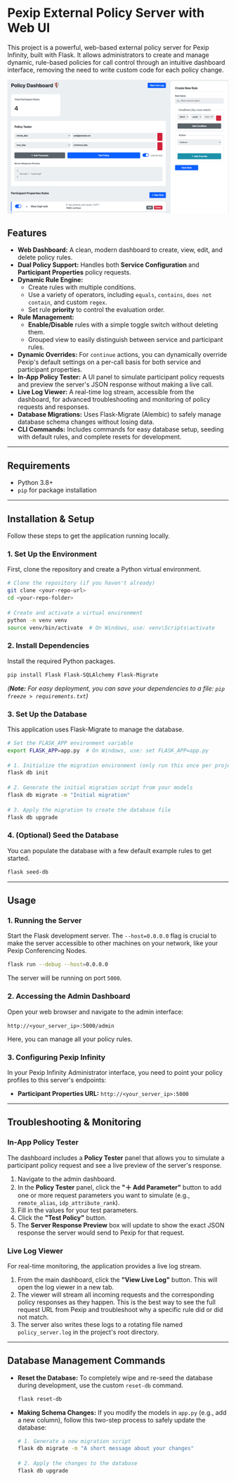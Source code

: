 # Pexip External Policy Server with Web UI

This project is a powerful, web-based external policy server for Pexip Infinity, built with Flask. It allows administrators to create and manage dynamic, rule-based policies for call control through an intuitive dashboard interface, removing the need to write custom code for each policy change.


![Screenshot of Policy UI](./external_participant_policy.png)

## Features

* **Web Dashboard:** A clean, modern dashboard to create, view, edit, and delete policy rules.
* **Dual Policy Support:** Handles both **Service Configuration** and **Participant Properties** policy requests.
* **Dynamic Rule Engine:**
    * Create rules with multiple conditions.
    * Use a variety of operators, including `equals`, `contains`, `does not contain`, and custom `regex`.
    * Set rule **priority** to control the evaluation order.
* **Rule Management:**
    * **Enable/Disable** rules with a simple toggle switch without deleting them.
    * Grouped view to easily distinguish between service and participant rules.
* **Dynamic Overrides:** For `continue` actions, you can dynamically override Pexip's default settings on a per-call basis for both service and participant properties.
* **In-App Policy Tester:** A UI panel to simulate participant policy requests and preview the server's JSON response without making a live call.
* **Live Log Viewer:** A real-time log stream, accessible from the dashboard, for advanced troubleshooting and monitoring of policy requests and responses.
* **Database Migrations:** Uses Flask-Migrate (Alembic) to safely manage database schema changes without losing data.
* **CLI Commands:** Includes commands for easy database setup, seeding with default rules, and complete resets for development.

---

## Requirements

* Python 3.8+
* `pip` for package installation

---

## Installation & Setup

Follow these steps to get the application running locally.

### 1. Set Up the Environment

First, clone the repository and create a Python virtual environment.

```bash
# Clone the repository (if you haven't already)
git clone <your-repo-url>
cd <your-repo-folder>

# Create and activate a virtual environment
python -m venv venv
source venv/bin/activate  # On Windows, use: venv\Scripts\activate
```

### 2. Install Dependencies

Install the required Python packages.

```bash
pip install Flask Flask-SQLAlchemy Flask-Migrate
```

*(**Note:** For easy deployment, you can save your dependencies to a file: `pip freeze > requirements.txt`)*

### 3. Set Up the Database

This application uses Flask-Migrate to manage the database.

```bash
# Set the FLASK_APP environment variable
export FLASK_APP=app.py  # On Windows, use: set FLASK_APP=app.py

# 1. Initialize the migration environment (only run this once per project)
flask db init

# 2. Generate the initial migration script from your models
flask db migrate -m "Initial migration"

# 3. Apply the migration to create the database file
flask db upgrade
```

### 4. (Optional) Seed the Database

You can populate the database with a few default example rules to get started.

```bash
flask seed-db
```

---

## Usage

### 1. Running the Server

Start the Flask development server. The `--host=0.0.0.0` flag is crucial to make the server accessible to other machines on your network, like your Pexip Conferencing Nodes.

```bash
flask run --debug --host=0.0.0.0
```

The server will be running on port `5000`.

### 2. Accessing the Admin Dashboard

Open your web browser and navigate to the admin interface:

`http://<your_server_ip>:5000/admin`

Here, you can manage all your policy rules.

### 3. Configuring Pexip Infinity

In your Pexip Infinity Administrator interface, you need to point your policy profiles to this server's endpoints:

* **Participant Properties URL:** `http://<your_server_ip>:5000`

---

## Troubleshooting & Monitoring

### In-App Policy Tester

The dashboard includes a **Policy Tester** panel that allows you to simulate a participant policy request and see a live preview of the server's response.

1.  Navigate to the admin dashboard.
2.  In the **Policy Tester** panel, click the **"＋ Add Parameter"** button to add one or more request parameters you want to simulate (e.g., `remote_alias`, `idp_attribute_rank`).
3.  Fill in the values for your test parameters.
4.  Click the **"Test Policy"** button.
5.  The **Server Response Preview** box will update to show the exact JSON response the server would send to Pexip for that request.

### Live Log Viewer

For real-time monitoring, the application provides a live log stream.

1.  From the main dashboard, click the **"View Live Log"** button. This will open the log viewer in a new tab.
2.  The viewer will stream all incoming requests and the corresponding policy responses as they happen. This is the best way to see the full request URL from Pexip and troubleshoot why a specific rule did or did not match.
3.  The server also writes these logs to a rotating file named `policy_server.log` in the project's root directory.

---

## Database Management Commands

* **Reset the Database:** To completely wipe and re-seed the database during development, use the custom `reset-db` command.

    ```bash
    flask reset-db
    ```

* **Making Schema Changes:** If you modify the models in `app.py` (e.g., add a new column), follow this two-step process to safely update the database:

    ```bash
    # 1. Generate a new migration script
    flask db migrate -m "A short message about your changes"

    # 2. Apply the changes to the database
    flask db upgrade
    
